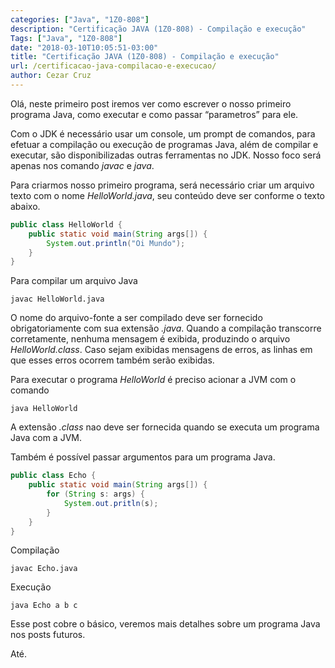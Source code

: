 ```yaml
---
categories: ["Java", "1Z0-808"]
description: "Certificação JAVA (1Z0-808) - Compilação e execução"
Tags: ["Java", "1Z0-808"]
date: "2018-03-10T10:05:51-03:00"
title: "Certificação JAVA (1Z0-808) - Compilação e execução"
url: /certificacao-java-compilacao-e-execucao/
author: Cezar Cruz
---
```


Olá,
neste primeiro post iremos ver como escrever o nosso primeiro programa Java, como executar e como passar “parametros” para ele.

Com o JDK é necessário usar um console, um prompt de comandos, para efetuar a compilação ou execução de programas Java, além de compilar e executar, são disponibilizadas outras ferramentas no JDK. Nosso foco será apenas nos comando *javac* e *java*.

Para criarmos nosso primeiro programa, será necessário criar um arquivo texto com o nome *HelloWorld.java*, seu conteúdo deve ser conforme o texto abaixo.

```java
public class HelloWorld {
    public static void main(String args[]) {
        System.out.println("Oi Mundo");
    }
}
```

Para compilar um arquivo Java

```
javac HelloWorld.java
```

O nome do arquivo-fonte a ser compilado deve ser fornecido obrigatoriamente com sua extensão *.java*. Quando a compilação transcorre corretamente, nenhuma mensagem é exibida, produzindo o arquivo *HelloWorld.class*. Caso sejam exibidas mensagens de erros, as linhas em que esses erros ocorrem também serão exibidas.

Para executar o programa *HelloWorld* é preciso acionar a JVM com o comando

```
java HelloWorld
```

A extensão *.class* nao deve ser fornecida quando se executa um programa Java com a JVM.

Também é possível passar argumentos para um programa Java.

```java
public class Echo {
    public static void main(String args[]) {
        for (String s: args) {
            System.out.pritln(s);
        }
    }
}
```

Compilação
```
javac Echo.java
```

Execução
```
java Echo a b c
```

Esse post cobre o básico, veremos mais detalhes sobre um programa Java nos posts futuros.

Até.
